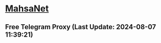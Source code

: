 
# [MahsaNet](https://t.me/mahsa_net)
## Free Telegram Proxy (Last Update: 2024-08-07 11:39:21)

    